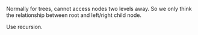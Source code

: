 
Normally for trees, cannot access nodes two levels away.  So we only think the relationship between root and left/right child node.   

Use recursion.  